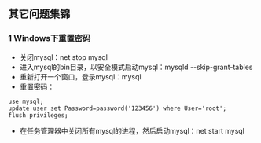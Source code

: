 ## 其它问题集锦

### 1 Windows下重置密码

* 关闭mysql：net stop mysql
* 进入mysql的bin目录，以安全模式启动mysql：mysqld --skip-grant-tables
* 重新打开一个窗口，登录mysql：mysql
* 重置密码：

```
use mysql;
update user set Password=password('123456') where User='root';
flush privileges;
```
* 在任务管理器中关闭所有mysql的进程，然后启动mysql：net start mysql